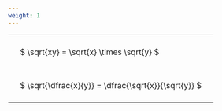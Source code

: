```yaml
---
weight: 1
---
```


<style type="text/css">
#T_6bddd th.col_heading {
  text-align: left;
  font-size: 1em;
}
#T_6bddd td {
  text-align: left;
  font-size: 1em;
  padding: 1.5em;
}
</style>
<table id="T_6bddd">
  <thead>
  </thead>
  <tbody>
    <tr>
      <td id="T_6bddd_row0_col0" class="data row0 col0" >$ \sqrt{xy} = \sqrt{x} \times \sqrt{y} $</td>
    </tr>
    <tr>
      <td id="T_6bddd_row1_col0" class="data row1 col0" >$ \sqrt{\dfrac{x}{y}} = \dfrac{\sqrt{x}}{\sqrt{y}} $</td>
    </tr>
  </tbody>
</table>

